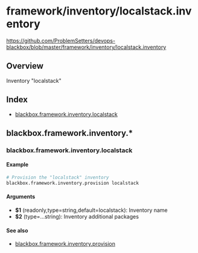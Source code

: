 # framework/inventory/localstack.inventory

https://github.com/ProblemSetters/devops-blackbox/blob/master/framework/inventory/localstack.inventory

## Overview

Inventory "localstack"

## Index

* [blackbox.framework.inventory.localstack](#blackboxframeworkinventorylocalstack)

## blackbox.framework.inventory.*

### blackbox.framework.inventory.localstack

#### Example

```bash
# Provision the "localstack" inventory
blackbox.framework.inventory.provision localstack
```

#### Arguments

* **$1** (readonly,type=string,default=localstack): Inventory name
* **$2** (type=...string): Inventory additional packages

#### See also

* [blackbox.framework.inventory.provision](#blackboxframeworkinventoryprovision)

